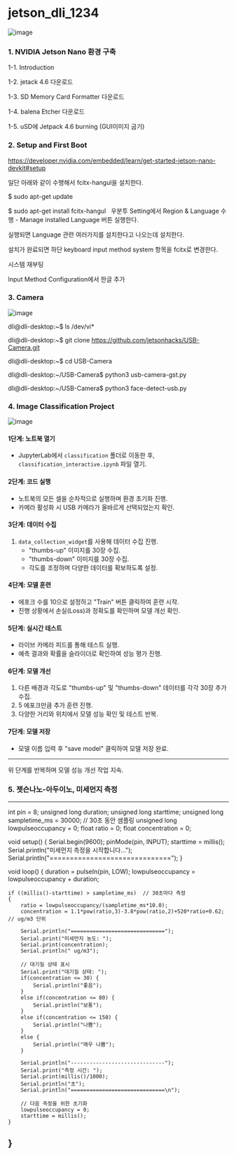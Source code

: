 # jetson_dli_1234
![image](https://github.com/user-attachments/assets/f2953de3-1d15-478f-9387-acbe3d2c9aef)

### 1. NVIDIA Jetson Nano 환경 구축

1-1. Introduction

1-2. jetack 4.6 다운로드

1-3. SD Memory Card Formatter 다운로드

1-4. balena Etcher 다운로드

1-5. uSD에 Jetpack 4.6 burning (GUI이미지 굽기)

### 2. Setup and First Boot

https://developer.nvidia.com/embedded/learn/get-started-jetson-nano-devkit#setup

일단 아래와 같이 수행해서 fcitx-hangul을 설치한다. 

$ sudo apt-get update

$ sudo apt-get install fcitx-hangul
 
우분투 Setting에서 Region & Language 수행 - Manage installed Language 버튼 실행한다.

실행되면 Language 관련 여러가지를 설치한다고 나오는데 설치한다.

설치가 완료되면 하단 keyboard input method system 항목을 fcitx로 변경한다.

시스템 재부팅

Input Method Configuration에서 한글 추가

### 3. Camera
![image](https://github.com/user-attachments/assets/aee59202-22bb-4f04-8729-7405ab7892f8)

dli@dli-desktop:~$  ls /dev/vi*

dli@dli-desktop:~$ git clone https://github.com/jetsonhacks/USB-Camera.git

dli@dli-desktop:~$ cd USB-Camera

dli@dli-desktop:~/USB-Camera$ python3 usb-camera-gst.py

dli@dli-desktop:~/USB-Camera$  python3 face-detect-usb.py

### 4. Image Classification Project

![image](https://github.com/user-attachments/assets/4b94568c-c9d1-4893-a2f5-5262daadf44a)


#### **1단계: 노트북 열기**  
- JupyterLab에서 `classification` 폴더로 이동한 후, `classification_interactive.ipynb` 파일 열기.  

#### **2단계: 코드 실행**  
- 노트북의 모든 셀을 순차적으로 실행하며 환경 초기화 진행.  
- 카메라 활성화 시 USB 카메라가 올바르게 선택되었는지 확인.

#### **3단계: 데이터 수집**  
1. `data_collection_widget`를 사용해 데이터 수집 진행.  
   - "thumbs-up" 이미지를 30장 수집.  
   - "thumbs-down" 이미지를 30장 수집.  
   - 각도를 조정하며 다양한 데이터를 확보하도록 설정.  

#### **4단계: 모델 훈련**  
- 에포크 수를 10으로 설정하고 "Train" 버튼 클릭하여 훈련 시작.  
- 진행 상황에서 손실(Loss)과 정확도를 확인하며 모델 개선 확인.

#### **5단계: 실시간 테스트**  
- 라이브 카메라 피드를 통해 테스트 실행.  
- 예측 결과와 확률을 슬라이더로 확인하여 성능 평가 진행.

#### **6단계: 모델 개선**  
1. 다른 배경과 각도로 "thumbs-up" 및 "thumbs-down" 데이터를 각각 30장 추가 수집.  
2. 5 에포크만큼 추가 훈련 진행.  
3. 다양한 거리와 위치에서 모델 성능 확인 및 테스트 반복.  

#### **7단계: 모델 저장**  
- 모델 이름 입력 후 "save model" 클릭하여 모델 저장 완료.

---

위 단계를 반복하며 모델 성능 개선 작업 지속.

### 5. 젯슨나노-아두이노, 미세먼지 측정

---
int pin = 8;
unsigned long duration;
unsigned long starttime;
unsigned long sampletime_ms = 30000;  // 30초 동안 샘플링
unsigned long lowpulseoccupancy = 0;
float ratio = 0;
float concentration = 0;

void setup()
{
    Serial.begin(9600);
    pinMode(pin, INPUT);
    starttime = millis();
    Serial.println("미세먼지 측정을 시작합니다...");
    Serial.println("==============================");
}

void loop()
{
    duration = pulseIn(pin, LOW);
    lowpulseoccupancy = lowpulseoccupancy + duration;

    if ((millis()-starttime) > sampletime_ms)  // 30초마다 측정
    {
        ratio = lowpulseoccupancy/(sampletime_ms*10.0);
        concentration = 1.1*pow(ratio,3)-3.8*pow(ratio,2)+520*ratio+0.62; // ug/m3 단위

        Serial.println("==============================");
        Serial.print("미세먼지 농도: ");
        Serial.print(concentration);
        Serial.println(" ug/m3");

        // 대기질 상태 표시
        Serial.print("대기질 상태: ");
        if(concentration <= 30) {
            Serial.println("좋음");
        }
        else if(concentration <= 80) {
            Serial.println("보통");
        }
        else if(concentration <= 150) {
            Serial.println("나쁨");
        }
        else {
            Serial.println("매우 나쁨");
        }

        Serial.println("------------------------------");
        Serial.print("측정 시간: ");
        Serial.print(millis()/1000);
        Serial.println("초");
        Serial.println("==============================\n");

        // 다음 측정을 위한 초기화
        lowpulseoccupancy = 0;
        starttime = millis();
    }
}
---
